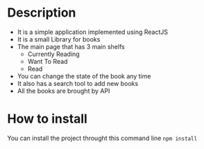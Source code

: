# Description
   
* It is a simple application implemented using ReactJS
* It is a small Library for books
* The main page that has 3 main shelfs
    * Currently Reading
    * Want To Read
    * Read
* You can change the state of the book any time
* It also has a search tool to add new books
* All the books are brought by API

# How to install
  
You can install the project throught this command line 
` npm install ` 
